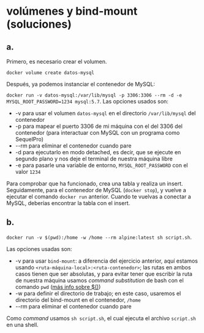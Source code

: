 # volúmenes y bind-mount (soluciones)

## a.
Primero, es necesario crear el volumen.

`docker volume create datos-mysql`

Después, ya podemos instanciar el contenedor de MySQL:

`docker run -v datos-mysql:/var/lib/mysql -p 3306:3306 --rm -d -e MYSQL_ROOT_PASSWORD=1234 mysql:5.7`. Las opciones usados son:

- -v para usar el volumen `datos-mysql` en el directorio `/var/lib/mysql` del contenedor
- -p para mapear el puerto 3306 de mi máquina con el del 3306 del contenedor (para interactuar con MySQL con un programa como SequelPro)
- --rm para eliminar el contenedor cuando pare
- -d para ejecutarlo en modo detached, es decir, que se ejecute en segundo plano y nos deje el terminal de nuestra máquina libre
- -e para pasarle una variable de entorno, `MYSQL_ROOT_PASSWORD` con el valor `1234`

Para comprobar que ha funcionado, crea una tabla y realiza un insert. Seguidamente, para el contenedor de MySQL (`docker stop`), y vuelve a ejecutar el comando `docker run` anterior. Cuando te vuelvas a conectar a MySQL, deberías encontrar la tabla con el insert.

## b.
`docker run -v $(pwd):/home -w /home --rm alpine:latest sh script.sh`.

Las opciones usadas son:

- -v para usar `bind-mount`: a diferencia del ejercicio anterior, aquí estamos usando `<ruta-máquina-local>:<ruta-contenedor>`; las rutas en ambos casos tienen que ser absolutas, y para evitar tener que escribir la ruta de nuestra máquina usamos _command substitution_ de bash con el comando `pwd` ([más info sobre $()](https://www.gnu.org/software/bash/manual/html_node/Command-Substitution.html))
- -w para definir el directorio de trabajo; en este caso, usaremos el directorio del bind-mount en el contenedor, `/home`
- --rm para eliminar el contenedor cuando pare

Como _command_ usamos `sh script.sh`, el cual ejecuta el archivo `script.sh` en una shell.
